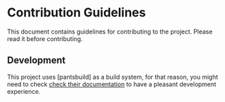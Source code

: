 # Contribution Guidelines

This document contains guidelines for contributing to the project. Please read it before contributing.

## Development

This project uses [pantsbuild] as a build system, for that reason, you might need to check
[check their documentation](https://www.pantsbuild.org/docs/setting-up-an-ide) to have a pleasant development experience.

